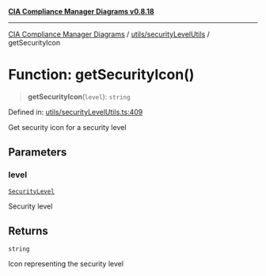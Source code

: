 [**CIA Compliance Manager Diagrams v0.8.18**](../../../README.md)

***

[CIA Compliance Manager Diagrams](../../../modules.md) / [utils/securityLevelUtils](../README.md) / getSecurityIcon

# Function: getSecurityIcon()

> **getSecurityIcon**(`level`): `string`

Defined in: [utils/securityLevelUtils.ts:409](https://github.com/Hack23/cia-compliance-manager/blob/509f2f6138f4e24aa7fe1ae9432ec1ccefbe5f32/src/utils/securityLevelUtils.ts#L409)

Get security icon for a security level

## Parameters

### level

[`SecurityLevel`](../../../types/cia/type-aliases/SecurityLevel.md)

Security level

## Returns

`string`

Icon representing the security level
